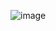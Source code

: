 ![image](https://user-images.githubusercontent.com/37451620/89540103-ff076480-d7d2-11ea-96b8-fa0db14cd147.png)

